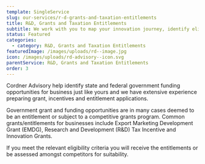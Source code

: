 ```yaml
---
template: SingleService
slug: our-services/r-d-grants-and-taxation-entitlements
title: R&D, Grants and Taxation Entitlements
subtitle: We work with you to map your innovation journey, identify eligible activities and strategically plan for maximum returns.
status: Featured
categories:
  - category: R&D, Grants and Taxation Entitlements
featuredImage: /images/uploads/rd--image.jpg
icon: /images/uploads/rd-advisory--icon.svg
parentService: R&D, Grants and Taxation Entitlements
order: 3
---
```


Cordner Advisory help identify state and federal government funding opportunities for business just like yours and we have extensive experience preparing grant, incentives and entitlement applications.​

​Government grant and funding opportunities are in many cases deemed to be an entitlement or subject to a competitive grants program. Common grants/entitlements for businesses include ​Export Marketing Development Grant (EMDG)​, ​Research and Development (R&D) Tax Incentive​ and Innovation Grants​.

If you meet the relevant eligibility criteria you will receive the entitlements or be assessed amongst competitors for suitability.
